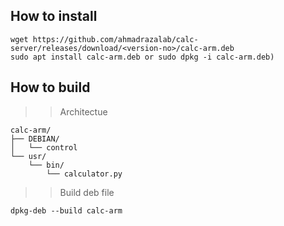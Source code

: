 ## How to install 
```
wget https://github.com/ahmadrazalab/calc-server/releases/download/<version-no>/calc-arm.deb
sudo apt install calc-arm.deb or sudo dpkg -i calc-arm.deb)
```


## How to build 

>> Architectue 
```
calc-arm/
├── DEBIAN/
│   └── control
└── usr/
    └── bin/
        └── calculator.py
```

>> Build deb file

```
dpkg-deb --build calc-arm
```
